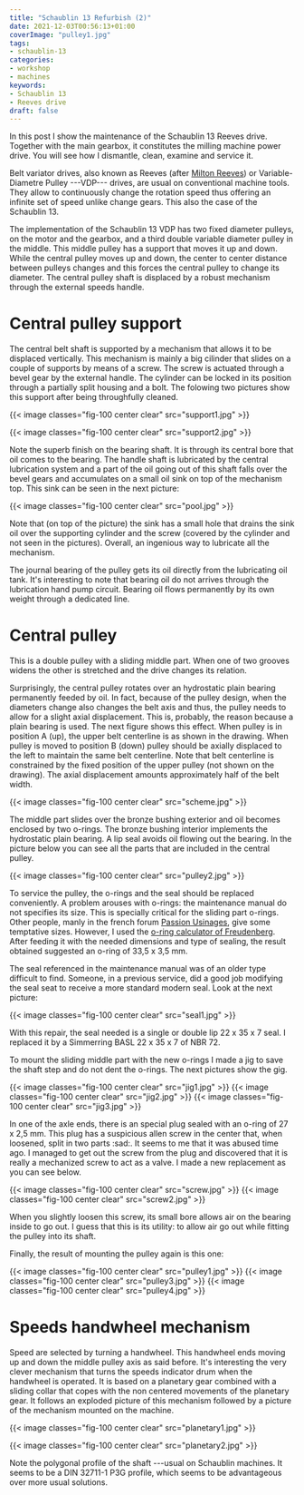 ```yaml
---
title: "Schaublin 13 Refurbish (2)"
date: 2021-12-03T00:56:13+01:00
coverImage: "pulley1.jpg"
tags:
- schaublin-13
categories:
- workshop
- machines
keywords:
- Schaublin 13
- Reeves drive
draft: false
---
```


In this post I show the maintenance of the Schaublin 13 Reeves drive.
Together with the main gearbox, it constitutes the milling machine
power drive. You will see how I dismantle, clean, examine and service
it.

<!--more-->

Belt variator drives, also known as Reeves (after [Milton
Reeves](https://en.wikipedia.org/wiki/Milton_Reeves)) or
Variable-Diametre Pulley ---VDP--- drives, are usual on conventional machine
tools. They allow to continuously change the rotation speed thus
offering an infinite set of speed unlike change gears. This also the
case of the Schaublin 13.

The implementation of the Schaublin 13 VDP has two fixed diameter
pulleys, on the motor and the gearbox, and a third double variable
diameter pulley in the middle. This middle pulley has a support that
moves it up and down. While the central pulley moves up and down, the
center to center distance between pulleys changes and this forces the
central pulley to change its diameter. The central pulley shaft is
displaced by a robust mechanism through the external speeds handle.


# Central pulley support

The central belt shaft is supported by a mechanism that allows it to
be displaced vertically. This mechanism is mainly a big cilinder that
slides on a couple of supports by means of a screw. The screw is
actuated through a bevel gear by the external handle. The cylinder can
be locked in its position through a partially split housing and a
bolt. The folowing two pictures show this support after being
throughfully cleaned.

{{< image classes="fig-100 center clear" src="support1.jpg" >}}

{{< image classes="fig-100 center clear" src="support2.jpg" >}}

Note the superb finish on the bearing shaft. It is through its central
bore that oil comes to the bearing. The handle shaft is lubricated by
the central lubrication system and a part of the oil going out of this
shaft falls over the bevel gears and accumulates on a small oil sink
on top of the mechanism top. This sink can be seen in the next
picture:

{{< image classes="fig-100 center clear" src="pool.jpg" >}}

Note that (on top of the picture) the sink has a small hole that
drains the sink oil over the supporting cylinder and the screw
(covered by the cylinder and not seen in the pictures). Overall, an
ingenious way to lubricate all the mechanism.

The journal bearing of the pulley gets its oil directly from the
lubricating oil tank. It's interesting to note that bearing oil do not
arrives through the lubrication hand pump circuit. Bearing oil flows
permanently by its own weight through a dedicated line.

# Central pulley

This is a double pulley with a sliding middle part. When one of two
grooves widens the other is stretched and the drive changes its
relation.

Surprisingly, the central pulley rotates over an hydrostatic plain
bearing permanently feeded by oil. In fact, because of the pulley
design, when the diameters change also changes the belt axis and thus,
the pulley needs to allow for a slight axial displacement. This is,
probably, the reason because a plain bearing is used. The next figure
shows this effect. When pulley is in position A (up), the upper belt
centerline is as shown in the drawing. When pulley is moved to
position B (down) pulley should be axially displaced to the left to
maintain the same belt centerline. Note that belt centerline is
constrained by the fixed position of the upper pulley (not shown on
the drawing). The axial displacement amounts approximately half of the
belt width.

{{< image classes="fig-100 center clear" src="scheme.jpg" >}}

The middle part slides over the bronze bushing exterior and
oil becomes enclosed by two o-rings. The bronze bushing interior
implements the hydrostatic plain bearing. A lip seal avoids oil
flowing out the bearing. In the picture below you can see all the
parts that are included in the central pulley.

{{< image classes="fig-100 center clear" src="pulley2.jpg" >}}

To service the pulley, the o-rings and the seal should be replaced
conveniently. A problem arouses with o-rings: the maintenance manual
do not specifies its size. This is specially critical for the sliding
part o-rings. Other people, manly in the french forum [Passion
Usinages](https://passion-usinages.forumgratuit.org), give some
temptative sizes. However, I used the [o-ring calculator of
Freudenberg](https://oring.fst.com/ORingConfigurator). After feeding
it with the needed dimensions and type of sealing, the result obtained
suggested an o-ring of 33,5 x 3,5 mm.

The seal referenced in the maintenance manual was of an older type
difficult to find. Someone, in a previous service, did a good job
modifying the seal seat to receive a more standard modern seal. Look
at the next picture:

{{< image classes="fig-100 center clear" src="seal1.jpg" >}}

With this repair, the seal needed is a single or double lip 22 x 35 x
7 seal. I replaced it by a Simmerring BASL 22 x 35 x 7 of NBR 72.

To mount the sliding middle part with the new o-rings I made a jig to
save the shaft step and do not dent the o-rings. The next pictures show
the gig.

{{< image classes="fig-100 center clear" src="jig1.jpg" >}}
{{< image classes="fig-100 center clear" src="jig2.jpg" >}}
{{< image classes="fig-100 center clear" src="jig3.jpg" >}}

In one of the axle ends, there is an special plug sealed with an
o-ring of 27 x 2,5 mm. This plug has a suspicious allen screw in the
center that, when loosened, split in two parts :sad:. It seems to me
that it was abused time ago. I managed to get out the screw from the
plug and discovered that it is really a mechanized screw to act as a
valve. I made a new replacement as you can see below.

{{< image classes="fig-100 center clear" src="screw.jpg" >}}
{{< image classes="fig-100 center clear" src="screw2.jpg" >}}

When you slightly loosen this screw, its small bore allows air on the
bearing inside to go out. I guess that this is its utility: to allow
air go out while fitting the pulley into its shaft.

Finally, the result of mounting the pulley again is this one:

{{< image classes="fig-100 center clear" src="pulley1.jpg" >}}
{{< image classes="fig-100 center clear" src="pulley3.jpg" >}}
{{< image classes="fig-100 center clear" src="pulley4.jpg" >}}


# Speeds handwheel mechanism

Speed are selected by turning a handwheel. This handwheel ends moving
up and down the middle pulley axis as said before. It's interesting
the very clever mechanism that turns the speeds indicator drum when
the handwheel is operated. It is based on a planetary gear combined
with a sliding collar that copes with the non centered movements of the
planetary gear. It follows an exploded picture of this mechanism
followed by a picture of the mechanism mounted on the machine.

{{< image classes="fig-100 center clear" src="planetary1.jpg" >}}

{{< image classes="fig-100 center clear" src="planetary2.jpg" >}}

Note the polygonal profile of the shaft ---usual on Schaublin
machines. It seems to be a DIN 32711-1 P3G profile, which seems to be
advantageous over more usual solutions.
